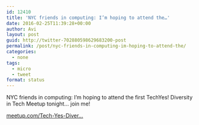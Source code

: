 ```yaml
---
id: 12410
title: 'NYC friends in computing: I’m hoping to attend the…'
date: 2016-02-25T11:39:28+00:00
author: Avi
layout: post
guid: http://twitter-702880598629683200-post
permalink: /post/nyc-friends-in-computing-im-hoping-to-attend-the/
categories:
  - none
tags:
  - micro
  - tweet
format: status
---
```

NYC friends in computing: I’m hoping to attend the first TechYes! Diversity in Tech Meetup tonight… join me!

[meetup.com/Tech-Yes-Diver…](http://www.meetup.com/Tech-Yes-Diversity-in-Tech-Meetup/events/228063659/)